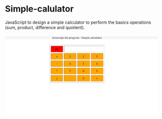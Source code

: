 # Simple-calulator

JavaScript to design a simple calculator to perform the basics operations (sum, product, difference and quotient).
<br>
<br>
<img src="https://github.com/SoniyaN/Simple-calulator/blob/master/Simple%20calculator%20screenshot.png">
